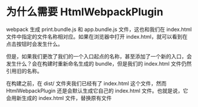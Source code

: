 # 为什么需要 HtmlWebpackPlugin

webpack 生成 print.bundle.js 和 app.bundle.js 文件，这也和我们在 index.html 文件中指定的文件名称相对应。如果在浏览器中打开 index.html，就可以看到在点击按钮时会发生什么。

但是，如果我们更改了我们的一个入口起点的名称，甚至添加了一个新的入口，会发生什么？会在构建时重新命名生成的 bundle，但是我们的 index.html 文件仍然引用旧的名称。

在构建之前，在 dist/ 文件夹我们已经有了 index.html 这个文件，然而 HtmlWebpackPlugin 还是会默认生成它自己的 index.html 文件。也就是说，它会用新生成的 index.html 文件，替换原有文件
